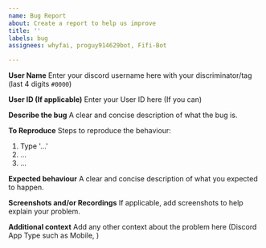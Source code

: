 ```yaml
---
name: Bug Report
about: Create a report to help us improve
title: ''
labels: bug
assignees: whyfai, proguy914629bot, Fifi-Bot

---
```


**User Name**
Enter your discord username here with your discriminator/tag (last 4 digits `#0000`)

**User ID (If applicable)**
Enter your User ID here (If you can)

**Describe the bug**
A clear and concise description of what the bug is.

**To Reproduce**
Steps to reproduce the behaviour:
1. Type '...'
2. ...
3. ...

**Expected behaviour**
A clear and concise description of what you expected to happen.

**Screenshots and/or Recordings**
If applicable, add screenshots to help explain your problem.

**Additional context**
Add any other context about the problem here (Discord App Type such as Mobile, )
